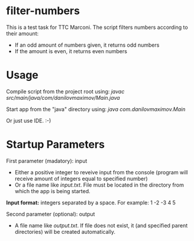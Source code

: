 # filter-numbers
This is a test task for TTC Marconi. The script filters numbers according to their amount:
- If an odd amount of numbers given, it returns odd numbers
- If the amount is even, it returns even numbers

# Usage
Compile script from the project root using: _javac src/main/java/com/danilovmaximov/Main.java_

Start app from the "java" directory using: _java com.danilovmaximov.Main_

Or just use IDE. :-)

# Startup Parameters

First parameter (madatory): input
  - Either a positive integer to reveive input from the console (program will receive amount of integers equal to specified number)
  - Or a file name like _input.txt_. File must be located in the directory from which the app is being started.
 
**Input format:** integers separated by a space. For example: 1 -2 -3 4 5

Second parameter (optional): output
  - A file name like _output.txt_. If file does not exist, it (and specified parent directories) will be created automatically.
